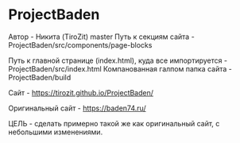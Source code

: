 # ProjectBaden
Автор - Никита (TiroZit)
master
Путь к секциям сайта - ProjectBaden/src/components/page-blocks  

Путь к главной странице (index.html), куда все импортируется - ProjectBaden/src/index.html 
Компанованная галпом папка сайта - ProjectBaden/build

Сайт - https://tirozit.github.io/ProjectBaden/

Оригинальный сайт - https://baden74.ru/

ЦЕЛЬ - сделать примерно такой же как оригинальный сайт, с небольшими изменениями.
